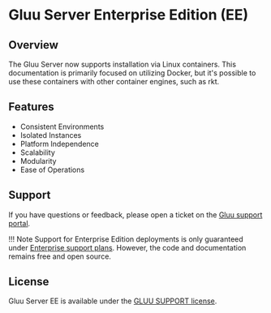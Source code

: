 # Gluu Server Enterprise Edition (EE)
## Overview
The Gluu Server now supports installation via Linux containers. This documentation is primarily focused on utilizing Docker, but it's possible to use these containers with other container engines, such as rkt.

## Features
- Consistent Environments
- Isolated Instances
- Platform Independence
- Scalability
- Modularity
- Ease of Operations

## Support
If you have questions or feedback, please open a ticket on the [Gluu support portal](https://support.gluu.org/).

!!! Note
    Support for Enterprise Edition deployments is only guaranteed under [Enterprise support plans](https://gluu.org/pricing). However, the code and documentation remains free and open source.
    
## License

Gluu Server EE is available under the [GLUU SUPPORT license](https://github.com/GluuFederation/enterprise-edition/blob/4.0/LICENSE).

